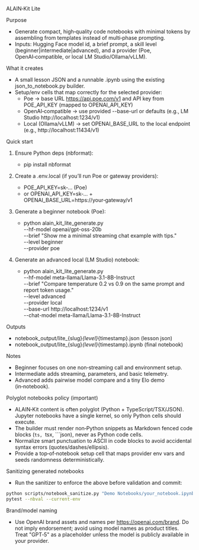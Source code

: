 ALAIN‑Kit Lite

Purpose
- Generate compact, high‑quality code notebooks with minimal tokens by assembling from templates instead of multi‑phase prompting.
- Inputs: Hugging Face model id, a brief prompt, a skill level (beginner|intermediate|advanced), and a provider (Poe, OpenAI‑compatible, or local LM Studio/Ollama/vLLM).

What it creates
- A small lesson JSON and a runnable .ipynb using the existing json_to_notebook.py builder.
- Setup/env cells that map correctly for the selected provider:
  - Poe → base URL https://api.poe.com/v1 and API key from POE_API_KEY (mapped to OPENAI_API_KEY)
  - OpenAI‑compatible → use provided --base-url or defaults (e.g., LM Studio http://localhost:1234/v1)
  - Local (Ollama/vLLM) → set OPENAI_BASE_URL to the local endpoint (e.g., http://localhost:11434/v1)

Quick start
1) Ensure Python deps (nbformat):
   - pip install nbformat

2) Create a .env.local (if you’ll run Poe or gateway providers):
   - POE_API_KEY=sk‑... (Poe)
   - or OPENAI_API_KEY=sk‑... + OPENAI_BASE_URL=https://your‑gateway/v1

3) Generate a beginner notebook (Poe):
   - python alain_kit_lite_generate.py \
       --hf-model openai/gpt-oss-20b \
       --brief "Show me a minimal streaming chat example with tips." \
       --level beginner \
       --provider poe

4) Generate an advanced local (LM Studio) notebook:
   - python alain_kit_lite_generate.py \
       --hf-model meta-llama/Llama-3.1-8B-Instruct \
       --brief "Compare temperature 0.2 vs 0.9 on the same prompt and report token usage." \
       --level advanced \
       --provider local \
       --base-url http://localhost:1234/v1 \
       --chat-model meta-llama/Llama-3.1-8B-Instruct

Outputs
- notebook_output/lite_{slug}_{level}_{timestamp}.json   (lesson json)
- notebook_output/lite_{slug}_{level}_{timestamp}.ipynb  (final notebook)

Notes
- Beginner focuses on one non‑streaming call and environment setup.
- Intermediate adds streaming, parameters, and basic telemetry.
- Advanced adds pairwise model compare and a tiny Elo demo (in‑notebook). 

Polyglot notebooks policy (important)
- ALAIN‑Kit content is often polyglot (Python + TypeScript/TSX/JSON). Jupyter notebooks have a single kernel, so only Python cells should execute.
- The builder must render non‑Python snippets as Markdown fenced code blocks (```ts, ```tsx, ```json), never as Python code cells.
- Normalize smart punctuation to ASCII in code blocks to avoid accidental syntax errors (quotes/dashes/ellipsis).
- Provide a top‑of‑notebook setup cell that maps provider env vars and seeds randomness deterministically.

Sanitizing generated notebooks
- Run the sanitizer to enforce the above before validation and commit:

```bash
python scripts/notebook_sanitize.py "Demo Notebooks/your_notebook.ipynb" --write
pytest --nbval --current-env
```

Brand/model naming
- Use OpenAI brand assets and names per https://openai.com/brand. Do not imply endorsement; avoid using model names as product titles. Treat "GPT‑5" as a placeholder unless the model is publicly available in your provider.
